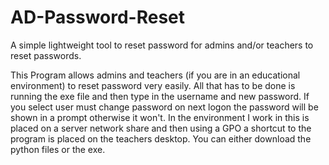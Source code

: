 # AD-Password-Reset
A simple lightweight tool to reset password for admins and/or teachers to reset passwords.

This Program allows admins and teachers (if you are in an educational environment) to reset password very easily. All that has to be done is running the exe file and then type in the username and new password. If you select user must change password on next logon the password will be shown in a prompt otherwise it won't. In the environment I work in this is placed on a server network share and then using a GPO a shortcut to the program is placed on the teachers desktop.
You can either download the python files or the exe. 
